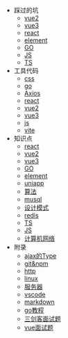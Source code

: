 * 踩过的坑
  * [vue2](/bug/vue2.md)
  * [vue3](/bug/vue3.md)
  * [react](/bug/react.md)
  * [element](/bug/element.md)
  * [GO](/bug/GO.md)
  * [JS](/bug/JS.md)
  * [TS](/bug/TS.md)
* 工具代码
  * [css](/code/css/utils.md)
  * [go](/code/go/utils.md)
  * [Axios](/code/js/axios.md)
  * [react](/code/js/react.md)
  * [vue2](/code/js/vue2utils.md)
  * [vue3](/code/js/vue3utils.md)
  * [js](/code/js/utils.md)
  * [vite](/code/js/vite_config.md)
* 知识点
  * [react](/remember/react.md)
  * [vue2](/remember/VUE2.md)
  * [vue3](/remember/VUE3.md)
  * [GO](/remember/GO.md)
  * [element](/remember/ELEMENT.md)
  * [uniapp](/remember/uniapp.md)
  * [算法](/remember/suanfa.md)
  * [musql](/remember/mysql.md)
  * [设计模式](/remember/sheji.md)
  * [redis](/remember/redis.md)
  * [TS](/remember/TS.md)
  * [JS](/remember/JS.md)
  * [计算机网络](/remember/internet.md)
* 附录
  * [ajax的Type](/append/blobtype.md)
  * [git&npm](/append/git&npm.md)
  * [http](/append/http.md)
  * [linux](/append/linux.md)
  * [服务器](/append/serve.md)
  * [vscode](/append/vscode.md)
  * [markdown](/append/markdown.md)
  * [go教程](/append/go.md)
  * [三剑客面试题](/append/mianshi)
  * [vue面试题](/append/vueM)
  
